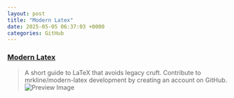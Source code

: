 ```yaml
---
layout: post
title: "Modern Latex"
date: 2025-05-05 06:37:03 +0000
categories: GitHub
---
```


### [Modern Latex](https://github.com/mrkline/modern-latex)

> A short guide to LaTeX that avoids legacy cruft. Contribute to mrkline/modern-latex development by creating an account on GitHub.
![Preview Image](https://opengraph.githubassets.com/a048ced57486f98b545171a8a913237bbe3ec3f0436c84944d8a2b3f79be6ecc/mrkline/modern-latex)

